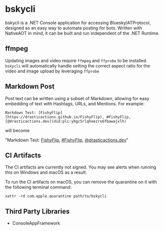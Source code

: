 # bskycli

bskycli is a .NET Console application for accessing Bluesky/ATProtocol, designed as an easy way to automate posting for bots. Written with NativeAOT in mind, it can be built and run independent of the .NET Runtime.

## ffmpeg

Updating images and video require `ffmpeg` and `ffprobe` to be installed. `bskycli` will automatically handle setting the correct aspect ratio for the video and image upload by leveraging `ffprobe`

## Markdown Post

Post text can be written using a subset of Markdown, allowing for easy embedding of text with Hashtags, URLs, and Mentions. For example:

```
Markdown Test: [FishyFlip](https://drasticactions.github.io/FishyFlip), #FishyFlip, [@drasticactions.dev](did:plc:yhgc5rlqhoezrx6fbawajxlh)
```

will become

"Markdown Test: [FishyFlip](https://drasticactions.github.io/FishyFlip), [#FishyFlip](FishyFlip), [@drasticactions.dev](did:plc:yhgc5rlqhoezrx6fbawajxlh)"

## CI Artifacts

The CI artifacts are currently not signed. You may see alerts when running this on Windows and macOS as a result.

To run the CI artifacts on macOS, you can remove the quarantine on it with the following terminal command:

`xattr -rd com.apple.quarantine path/to/bskycli`

## Third Party Libraries

- ConsoleAppFramework
